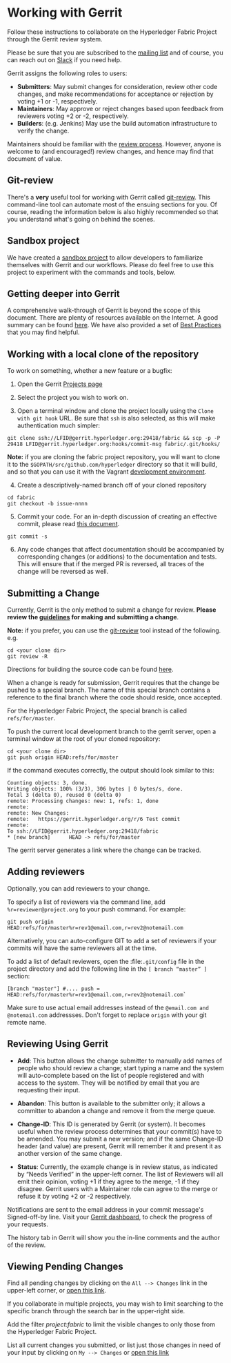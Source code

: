 # Working with Gerrit

Follow these instructions to collaborate on the Hyperledger Fabric Project
through the Gerrit review system.

Please be sure that you are subscribed to the [mailing
list](http://lists.hyperledger.org/mailman/listinfo/hyperledger-fabric) and of
course, you can reach out on [Slack](https://hyperledgerproject.slack.com/) if
you need help.

Gerrit assigns the following roles to users:

* **Submitters**: May submit changes for consideration, review other code
  changes, and make recommendations for acceptance or rejection by voting
  +1 or -1, respectively.
* **Maintainers**: May approve or reject changes based upon feedback from
  reviewers voting +2 or -2, respectively.
* **Builders**: (e.g. Jenkins) May use the build automation infrastructure to
  verify the change.

Maintainers should be familiar with the [review process](reviewing.md). However,
anyone is welcome to (and encouraged!) review changes, and hence may find that
document of value.

## Git-review

There's a **very** useful tool for working with Gerrit called
[git-review](https://www.mediawiki.org/wiki/Gerrit/git-review). This
command-line tool can automate most of the ensuing sections for you. Of course,
reading the information below is also highly recommended so that you understand
what's going on behind the scenes.

## Sandbox project

We have created a [sandbox
project](https://gerrit.hyperledger.org/r/#/admin/projects/lf-sandbox) to allow
developers to familiarize themselves with Gerrit and our workflows. Please do
feel free to use this project to experiment with the commands and tools, below.

## Getting deeper into Gerrit

A comprehensive walk-through of Gerrit is beyond the scope of this document.
There are plenty of resources available on the Internet. A good summary can be
found [here](https://www.mediawiki.org/wiki/Gerrit/Tutorial). We have also
provided a set of [Best Practices](best-practices.md) that you may find helpful.

## Working with a local clone of the repository

To work on something, whether a new feature or a bugfix:

1. Open the Gerrit [Projects page](https://gerrit.hyperledger.org/r/#/admin/projects/)

2. Select the project you wish to work on.

3. Open a terminal window and clone the project locally using the `Clone with git
hook` URL. Be sure that `ssh` is also selected, as this will make authentication
much simpler:
```
git clone ssh://LFID@gerrit.hyperledger.org:29418/fabric && scp -p -P 29418 LFID@gerrit.hyperledger.org:hooks/commit-msg fabric/.git/hooks/
```

**Note:** if you are cloning the fabric project repository, you will want to
clone it to the `$GOPATH/src/github.com/hyperledger` directory so that it will
build, and so that you can use it with the Vagrant [development
environment](../dev-setup/devenv.md).

4. Create a descriptively-named branch off of your cloned repository

```
cd fabric
git checkout -b issue-nnnn
```

5. Commit your code. For an in-depth discussion of creating an effective commit,
please read [this document](changes.md).

```
git commit -s
```

6. Any code changes that affect documentation should be accompanied by
corresponding changes (or additions) to the documentation and tests. This
will ensure that if the merged PR is reversed, all traces of the change will
be reversed as well.

## Submitting a Change

Currently, Gerrit is the only method to submit a change for review. **Please review
the [guidelines](changes.md) for making and submitting a change**.

**Note:** if you prefer, you can use the [git-review](#git-review) tool instead
of the following. e.g.

```
cd <your clone dir>
git review -R
```

Directions for building the source code can be found [here](../dev-setup/build.md).

When a change is ready for submission, Gerrit requires that the
change be pushed to a special branch. The name of this special branch
contains a reference to the final branch where the code should reside,
once accepted.

For the Hyperledger Fabric Project, the special branch is called `refs/for/master`.

To push the current local development branch to the gerrit server, open a
terminal window at the root of your cloned repository:

```
cd <your clone dir>
git push origin HEAD:refs/for/master
```
If the command executes correctly, the output should look similar to this:

```
Counting objects: 3, done.
Writing objects: 100% (3/3), 306 bytes | 0 bytes/s, done.
Total 3 (delta 0), reused 0 (delta 0)
remote: Processing changes: new: 1, refs: 1, done
remote:
remote: New Changes:
remote:   https://gerrit.hyperledger.org/r/6 Test commit
remote:
To ssh://LFID@gerrit.hyperledger.org:29418/fabric
* [new branch]      HEAD -> refs/for/master
```

The gerrit server generates a link where the change can be tracked.

## Adding reviewers

Optionally, you can add reviewers to your change.

To specify a list of reviewers via the command line, add
`%r=reviewer@project.org` to your push command. For example:

```
git push origin HEAD:refs/for/master%r=rev1@email.com,r=rev2@notemail.com
```
   Alternatively, you can auto-configure GIT to add a set of reviewers if your
   commits will have the same reviewers all at the time.

   To add a list of default reviewers, open the :file:`.git/config` file in the
   project directory and add the following line in the `[ branch “master” ]`
   section:

```
[branch "master"] #.... push =
HEAD:refs/for/master%r=rev1@email.com,r=rev2@notemail.com`
```

Make sure to use actual email addresses instead of the `@email.com and @notemail.com`
addressses. Don't forget to replace `origin` with your git remote name.

## Reviewing Using Gerrit

* **Add**: This button allows the change submitter to manually add names of
  people who should review a change; start typing a name and the system
  will auto-complete based on the list of people registered and with
  access to the system. They will be notified by email that you are
  requesting their input.

* **Abandon**: This button is available to the submitter only; it allows a
  committer to abandon a change and remove it from the merge queue.

* **Change-ID**: This ID is generated by Gerrit (or system). It becomes
  useful when the review process determines that your commit(s) have to
  be amended. You may submit a new version; and if the same Change-ID
  header (and value) are present, Gerrit will remember it and present
  it as another version of the same change.

* **Status**: Currently, the example change is in review status, as indicated
  by “Needs Verified” in the upper-left corner. The list of
  Reviewers will all emit their opinion, voting +1 if they agree to the
  merge, -1 if they disagree. Gerrit users with a Maintainer role can
  agree to the merge or refuse it by voting +2 or -2 respectively.

Notifications are sent to the email address in your commit message's
Signed-off-by line. Visit your [Gerrit dashboard](https://gerrit.hyperledger.org/r/#/dashboard/self), to check the progress of your requests.

The history tab in Gerrit will show you the in-line comments and the author of
the review.

## Viewing Pending Changes

Find all pending changes by clicking on the `All --> Changes` link in the
upper-left corner, or [open this link](https://gerrit.1.org/r/#/q/project:fabric).

If you collaborate in multiple projects, you may wish to limit searching to
the specific branch through the search bar in the upper-right side.

Add the filter *project:fabric* to limit the visible changes to
only those from the Hyperledger Fabric Project.

List all current changes you submitted, or list just those changes in need
of your input by clicking on `My --> Changes` or [open this link](https://gerrit.hyperledger.org/r/#/dashboard/self)
